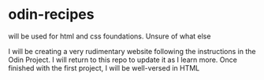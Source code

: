 # odin-recipes
will be used for html and css foundations. Unsure of what else

I will be creating a very rudimentary website following the instructions in the Odin Project.
I will return to this repo to update it as I learn more.
Once finished with the first project, I will be well-versed in HTML
